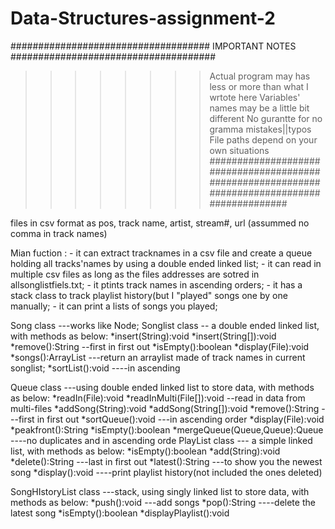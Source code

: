 # Data-Structures-assignment-2

####################################  IMPORTANT NOTES    #####################################
>>>>>>>>Actual program may has less or more than what I wrtote here
>>>>>>>>Variables' names may be a little bit different
>>>>>>>>No gurantte for no gramma mistakes||typos
>>>>>>>>File paths depend on your own situations
##############################################################################################

files in csv format as  pos, track name, artist, stream#, url (assummed no comma in track names)

Mian fuction : - it can extract tracknames in a csv file and create a queue holding all tracks'names by using a double ended linked list;
               - it can read in multiple csv files as long as the files addresses are sotred in allsonglistfiels.txt;
               - it ptints track names in ascending orders;
               - it has a stack class to track playlist history(but I "played" songs one by one manually;
               - it can print a lists of songs you played;
               
Song class ---works like Node;
Songlist class -- a double ended linked list, with methods as below:
                                                          *insert(String):void
                                                          *insert(String[]):void
                                                          *remove():String   --first in first out
                                                          *isEmpty():boolean
                                                          *display(File):void  
                                                          *songs():ArrayList<String> ---return an arraylist made of track names in current songlist;
                                                          *sortList():void  ----in ascending
                                                          
Queue class  ---using double ended linked list to store data, with methods as below:
                                                          *readIn(File):void
                                                          *readInMulti(File[]):void  --read in data from multi-files
                                                          *addSong(String):void
                                                          *addSong(String[]):void
                                                          *remove():String    ---first in first out
                                                          *sortQueue():void  ---in ascending order
                                                          *display(File):void
                                                          *peakfront():String
                                                          *isEmpty():boolean
                                                          *mergeQueue(Queue,Queue):Queue   ----no duplicates and in ascending orde
 PlayList class   --- a simple linked list, with methods as below:
                                                          *isEmpty():boolean
                                                          *add(String):void
                                                          *delete():String       ---last in first out
                                                          *latest():String      ---to show you the newest song
                                                          *display():void       ----print playlist history(not included the ones deleted)
                                                          
 SongHIstoryList class  ---stack, using singly linked list to store data, with methods as below:
                                                          *push():void   ---add songs
                                                          *pop():String  ----delete the latest song
                                                          *isEmpty():boolean
                                                          *displayPlaylist():void
                                                          
                                                          
                                                          
                                                          
                                                          
                                                          
                                                          
                                                          
                                                          
                                                          
                                                          
